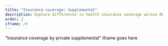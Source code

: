 ```yaml
---
title: "Insurance coverage: Supplemental"
description: Explore differences in health insurance coverage across Medicare beneficiaries by year.
order: 2
iframe: /#
---
```


"Insurance coverage by private supplemental" iframe goes here
